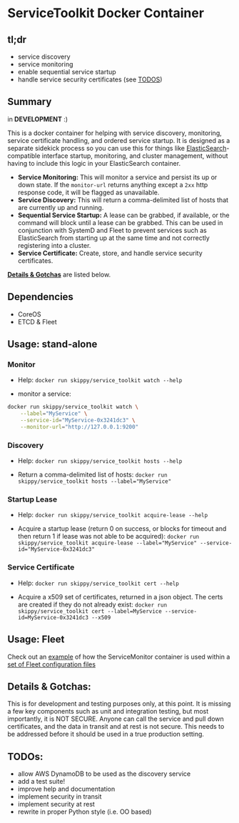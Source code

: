 ServiceToolkit Docker Container
=========


tl;dr
-----

* service discovery
* service monitoring
* enable sequential service startup
* handle service security certificates (see [TODOS](#todos))


Summary
-------

in **DEVELOPMENT** :)

This is a docker container for helping with service discovery, monitoring, service certificate handling, and ordered service startup.  It is designed as a separate sidekick process so you can use this for things like [ElasticSearch](https://github.com/skippy/docker-repo/tree/master/elasticsearch)-compatible interface startup, monitoring, and cluster management, without having to include this logic in your ElasticSearch container.

* **Service Monitoring:**  This will monitor a service and persist its up or down state.  If the `monitor-url` returns anything except a `2xx` http response code, it will be flagged as unavailable.  
* **Service Discovery:** This will return a comma-delimited list of hosts that are currently up and running.
* **Sequential Service Startup:** A lease can be grabbed, if available, or the command will block until a lease can be grabbed.  This can be used in conjunction with SystemD and Fleet to prevent services such as ElasticSearch from starting up at the same time and not correctly registering into a cluster.
* **Service Certificate:** Create, store, and handle service security certificates.


**[Details & Gotchas](#details)** are listed below.


Dependencies
-------

* CoreOS
* ETCD & Fleet


Usage: stand-alone
-------------------------

### Monitor
* Help: `docker run skippy/service_toolkit watch --help`

* monitor a service:

```bash
docker run skippy/service_toolkit watch \
	--label="MyService" \
	--service-id="MyService-0x3241dc3" \
	--monitor-url="http://127.0.0.1:9200"
```

### Discovery
* Help: `docker run skippy/service_toolkit hosts --help`

* Return a comma-delimited list of hosts: `docker run skippy/service_toolkit hosts --label="MyService"`

### Startup Lease
* Help: `docker run skippy/service_toolkit acquire-lease --help`

* Acquire a startup lease (return 0 on success, or blocks for timeout and then return 1 if lease was not able to be acquired):
`docker run skippy/service_toolkit acquire-lease --label="MyService" --service-id="MyService-0x3241dc3"`

### Service Certificate
* Help: `docker run skippy/service_toolkit cert --help`

* Acquire a x509 set of certificates, returned in a json object.  The certs are created if they do not already exist:
`docker run skippy/service_toolkit cert --label=MyService --service-id=MyService-0x3241dc3 --x509`


Usage: Fleet
-------------------------
Check out an [example](https://github.com/skippy/docker-repo/tree/master/elasticsearch) of how the ServiceMonitor container is used within a [set of Fleet configuration files](https://github.com/skippy/docker-repo/blob/master/elasticsearch/fleet/)


<a name="details"></a>
Details & Gotchas:
-------------------------
This is for development and testing purposes only, at this point.  It is missing a few key components such as unit and integration testing, but most importantly, it is NOT SECURE.  Anyone can call the service and pull down certificates, and the data in transit and at rest is not secure.  This needs to be addressed before it should be used in a true production setting.


<a name="todos"></a>
TODOs:
-------------------------
* allow AWS DynamoDB to be used as the discovery service
* add a test suite!
* improve help and documentation
* implement security in transit
* implement security at rest
* rewrite in proper Python style (i.e. OO based)